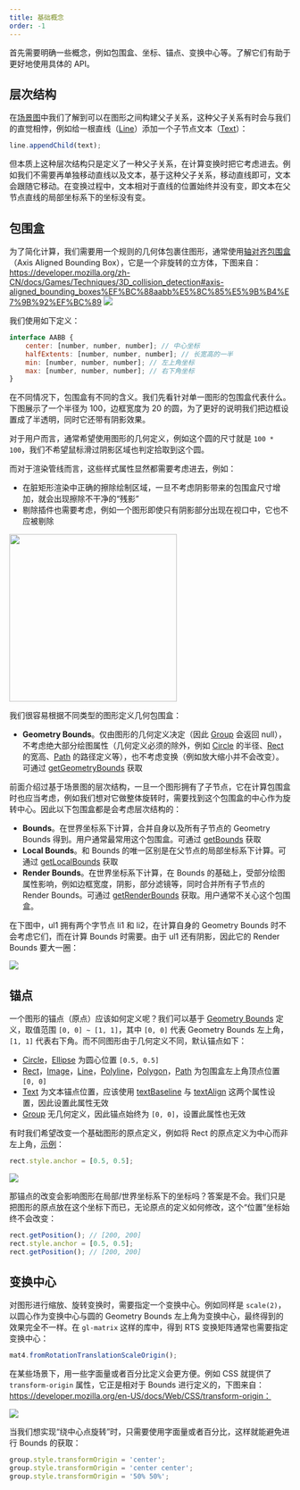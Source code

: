 ```yaml
---
title: 基础概念
order: -1
---
```


首先需要明确一些概念，例如包围盒、坐标、锚点、变换中心等。了解它们有助于更好地使用具体的 API。

## 层次结构

在[场景图](/guide/diving-deeper/scenegraph)中我们了解到可以在图形之间构建父子关系，这种父子关系有时会与我们的直觉相悖，例如给一根直线（[Line](/api/basic/line)）添加一个子节点文本（[Text](/api/basic/text)）：

```js
line.appendChild(text);
```

但本质上这种层次结构只是定义了一种父子关系，在计算变换时把它考虑进去。例如我们不需要再单独移动直线以及文本，基于这种父子关系，移动直线即可，文本会跟随它移动。在变换过程中，文本相对于直线的位置始终并没有变，即文本在父节点直线的局部坐标系下的坐标没有变。

## 包围盒

为了简化计算，我们需要用一个规则的几何体包裹住图形，通常使用[轴对齐包围盒](https://developer.mozilla.org/zh-CN/docs/Games/Techniques/3D_collision_detection#axis-aligned_bounding_boxes%EF%BC%88aabb%E5%8C%85%E5%9B%B4%E7%9B%92%EF%BC%89)（Axis Aligned Bounding Box），它是一个非旋转的立方体，下图来自：<https://developer.mozilla.org/zh-CN/docs/Games/Techniques/3D_collision_detection#axis-aligned_bounding_boxes%EF%BC%88aabb%E5%8C%85%E5%9B%B4%E7%9B%92%EF%BC%89> ![](https://developer.mozilla.org/en-US/docs/Games/Techniques/3D_collision_detection/screen_shot_2015-10-16_at_15.11.21.png)

我们使用如下定义：

```js
interface AABB {
    center: [number, number, number]; // 中心坐标
    halfExtents: [number, number, number]; // 长宽高的一半
    min: [number, number, number]; // 左上角坐标
    max: [number, number, number]; // 右下角坐标
}
```

在不同情况下，包围盒有不同的含义。我们先看针对单一图形的包围盒代表什么。下图展示了一个半径为 100，边框宽度为 20 的圆，为了更好的说明我们把边框设置成了半透明，同时它还带有阴影效果。

对于用户而言，通常希望使用图形的几何定义，例如这个圆的尺寸就是 `100 * 100`，我们不希望鼠标滑过阴影区域也判定拾取到这个圆。

而对于渲染管线而言，这些样式属性显然都需要考虑进去，例如：

- 在脏矩形渲染中正确的擦除绘制区域，一旦不考虑阴影带来的包围盒尺寸增加，就会出现擦除不干净的“残影”
- 剔除插件也需要考虑，例如一个图形即使只有阴影部分出现在视口中，它也不应被剔除

<img src="https://gw.alipayobjects.com/mdn/rms_6ae20b/afts/img/A*f0-CTpClWkMAAAAAAAAAAAAAARQnAQ" width="300">

我们很容易根据不同类型的图形定义几何包围盒：

- **Geometry Bounds**。仅由图形的几何定义决定（因此 [Group](/api/basic/group) 会返回 null），不考虑绝大部分绘图属性（几何定义必须的除外，例如 [Circle](/api/basic/circle) 的半径、[Rect](/api/basic/rect) 的宽高、[Path](/api/basic/path) 的路径定义等），也不考虑变换（例如放大缩小并不会改变）。可通过 [getGeometryBounds](/api/basic/display-object#getgeometrybounds-aabb) 获取

前面介绍过基于场景图的层次结构，一旦一个图形拥有了子节点，它在计算包围盒时也应当考虑，例如我们想对它做整体旋转时，需要找到这个包围盒的中心作为旋转中心。因此以下包围盒都是会考虑层次结构的：

- **Bounds**。在世界坐标系下计算，合并自身以及所有子节点的 Geometry Bounds 得到。用户通常最常用这个包围盒。可通过 [getBounds](/api/basic/display-object#getbounds-aabb) 获取
- **Local Bounds**。和 Bounds 的唯一区别是在父节点的局部坐标系下计算。可通过 [getLocalBounds](/api/basic/display-object#getlocalbounds-aabb) 获取
- **Render Bounds**。在世界坐标系下计算，在 Bounds 的基础上，受部分绘图属性影响，例如边框宽度，阴影，部分滤镜等，同时合并所有子节点的 Render Bounds。可通过 [getRenderBounds](/api/basic/display-object#getrenderbounds-aabb) 获取。用户通常不关心这个包围盒。

在下图中，ul1 拥有两个字节点 li1 和 li2，在计算自身的 Geometry Bounds 时不会考虑它们，而在计算 Bounds 时需要。由于 ul1 还有阴影，因此它的 Render Bounds 要大一圈：

![](https://gw.alipayobjects.com/mdn/rms_6ae20b/afts/img/A*RjRuQ7iMtwgAAAAAAAAAAAAAARQnAQ)

## 锚点

一个图形的锚点（原点）应该如何定义呢？我们可以基于 [Geometry Bounds](/api/basic/display-object#包围盒) 定义，取值范围 `[0, 0] ~ [1, 1]`，其中 `[0, 0]` 代表 Geometry Bounds 左上角，`[1, 1]` 代表右下角。而不同图形由于几何定义不同，默认锚点如下：

- [Circle](/api/basic/circle)，[Ellipse](/api/basic/ellipse) 为圆心位置 `[0.5, 0.5]`
- [Rect](/api/basic/rect)，[Image](/api/basic/image)，[Line](/api/basic/line)，[Polyline](/api/basic/polyline)，[Polygon](/api/basic/polygon)，[Path](/api/basic/path) 为包围盒左上角顶点位置 `[0, 0]`
- [Text](/api/basic/text) 为文本锚点位置，应该使用 [textBaseline](http://localhost:8000/zh/api/basic/text#textbaseline) 与 [textAlign](/api/basic/text#textalign) 这两个属性设置，因此设置此属性无效
- [Group](/api/basic/text) 无几何定义，因此锚点始终为 `[0, 0]`，设置此属性也无效

有时我们希望改变一个基础图形的原点定义，例如将 Rect 的原点定义为中心而非左上角，[示例](/examples/shape/rect/#rect)：

```js
rect.style.anchor = [0.5, 0.5];
```

![](https://gw.alipayobjects.com/mdn/rms_6ae20b/afts/img/A*PamuTYmdbsQAAAAAAAAAAAAAARQnAQ)

那锚点的改变会影响图形在局部/世界坐标系下的坐标吗？答案是不会。我们只是把图形的原点放在这个坐标下而已，无论原点的定义如何修改，这个“位置”坐标始终不会改变：

```js
rect.getPosition(); // [200, 200]
rect.style.anchor = [0.5, 0.5];
rect.getPosition(); // [200, 200]
```

## 变换中心

对图形进行缩放、旋转变换时，需要指定一个变换中心。例如同样是 `scale(2)`，以圆心作为变换中心与圆的 Geometry Bounds 左上角为变换中心，最终得到的效果完全不一样。在 `gl-matrix` 这样的库中，得到 RTS 变换矩阵通常也需要指定变换中心：

```js
mat4.fromRotationTranslationScaleOrigin();
```

在某些场景下，用一些字面量或者百分比定义会更方便。例如 CSS 就提供了 `transform-origin` 属性，它正是相对于 Bounds 进行定义的，下图来自：<https://developer.mozilla.org/en-US/docs/Web/CSS/transform-origin：>

![](https://gw.alipayobjects.com/mdn/rms_6ae20b/afts/img/A*_1WJQLRobtgAAAAAAAAAAAAAARQnAQ)

当我们想实现“绕中心点旋转”时，只需要使用字面量或者百分比，这样就能避免进行 Bounds 的获取：

```js
group.style.transformOrigin = 'center';
group.style.transformOrigin = 'center center';
group.style.transformOrigin = '50% 50%';
```

<!-- 在这个[示例](/examples/scenegraph#origin)中，每次向 Group 添加子元素后，我们都会重新设置 transformOrigin，因此这个 Group 会始终绕中心旋转：

```js
group.appendChild(cloned);
group.style.transformOrigin = 'center';
```

我们之所以无法做成根据 Bounds 自动计算，是因为导致 Bounds 发生变化的情况实在太多，甚至目标图形自身进行旋转时，Bounds 都在实时改变。试想一个图形正在绕变换中心进行旋转，Bounds 时时刻刻都在改变，如果根据 Bounds 实时计算变换中心，会导致旋转中心不稳定，出现旋转抖动问题： -->
